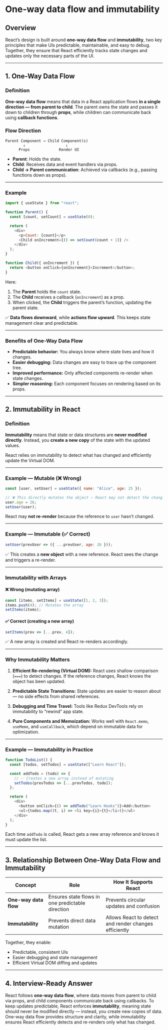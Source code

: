 # One-way data flow and immutability

## Overview

React’s design is built around **one-way data flow** and **immutability**, two key principles that make UIs predictable, maintainable, and easy to debug.
Together, they ensure that React efficiently tracks state changes and updates only the necessary parts of the UI.

---

## 1. One-Way Data Flow

### Definition

**One-way data flow** means that data in a React application flows **in a single direction — from parent to child**.
The parent owns the state and passes it down to children through **props**, while children can communicate back using **callback functions**.

### Flow Direction

```
Parent Component → Child Component(s)
        ↓                  ↓
      Props             Render UI
```

* **Parent**: Holds the state.
* **Child**: Receives data and event handlers via props.
* **Child → Parent communication**: Achieved via callbacks (e.g., passing functions down as props).

---

### Example

```javascript
import { useState } from "react";

function Parent() {
  const [count, setCount] = useState(0);

  return (
    <div>
      <p>Count: {count}</p>
      <Child onIncrement={() => setCount(count + 1)} />
    </div>
  );
}

function Child({ onIncrement }) {
  return <button onClick={onIncrement}>Increment</button>;
}
```

Here:

1. The **Parent** holds the `count` state.
2. The **Child** receives a callback (`onIncrement`) as a prop.
3. When clicked, the **Child** triggers the parent’s function, updating the parent state.

✅ **Data flows downward**, while **actions flow upward**.
This keeps state management clear and predictable.

---

### Benefits of One-Way Data Flow

* **Predictable behavior:** You always know where state lives and how it changes.
* **Easier debugging:** Data changes are easy to trace up the component tree.
* **Improved performance:** Only affected components re-render when state changes.
* **Simpler reasoning:** Each component focuses on rendering based on its props.

---

## 2. Immutability in React

### Definition

**Immutability** means that state or data structures are **never modified directly**.
Instead, you **create a new copy** of the state with the updated values.

React relies on immutability to detect what has changed and efficiently update the Virtual DOM.

---

### Example — Mutable (❌ Wrong)

```javascript
const [user, setUser] = useState({ name: "Alice", age: 25 });

// ❌ This directly mutates the object — React may not detect the change
user.age = 26;
setUser(user);
```

React may **not re-render** because the reference to `user` hasn’t changed.

---

### Example — Immutable (✅ Correct)

```javascript
setUser(prevUser => ({ ...prevUser, age: 26 }));
```

✅ This creates a **new object** with a new reference.
React sees the change and triggers a re-render.

---

### Immutability with Arrays

#### ❌ Wrong (mutating array)

```javascript
const [items, setItems] = useState([1, 2, 3]);
items.push(4); // Mutates the array
setItems(items);
```

#### ✅ Correct (creating a new array)

```javascript
setItems(prev => [...prev, 4]);
```

✅ A new array is created and React re-renders accordingly.

---

### Why Immutability Matters

1. **Efficient Re-rendering (Virtual DOM):**
   React uses shallow comparison (`===`) to detect changes.
   If the reference changes, React knows the object has been updated.

2. **Predictable State Transitions:**
   State updates are easier to reason about — no side effects from shared references.

3. **Debugging and Time Travel:**
   Tools like Redux DevTools rely on immutability to “rewind” app state.

4. **Pure Components and Memoization:**
   Works well with `React.memo`, `useMemo`, and `useCallback`, which depend on immutable data for optimization.

---

### Example — Immutability in Practice

```javascript
function TodoList() {
  const [todos, setTodos] = useState(["Learn React"]);

  const addTodo = (todo) => {
    // ✅ Creates a new array instead of mutating
    setTodos(prevTodos => [...prevTodos, todo]);
  };

  return (
    <div>
      <button onClick={() => addTodo("Learn Hooks")}>Add</button>
      <ul>{todos.map((t, i) => <li key={i}>{t}</li>)}</ul>
    </div>
  );
}
```

Each time `addTodo` is called, React gets a new array reference and knows it must update the list.

---

## 3. Relationship Between One-Way Data Flow and Immutability

| Concept               | Role                                             | How It Supports React                                 |
| --------------------- | ------------------------------------------------ | ----------------------------------------------------- |
| **One-way data flow** | Ensures state flows in one predictable direction | Prevents circular updates and confusion               |
| **Immutability**      | Prevents direct data mutation                    | Allows React to detect and render changes efficiently |

Together, they enable:

* Predictable, consistent UIs
* Easier debugging and state management
* Efficient Virtual DOM diffing and updates

---

## 4. Interview-Ready Answer

React follows **one-way data flow**, where data moves from parent to child via props, and child components communicate back using callbacks.
To keep updates predictable, React enforces **immutability**, meaning state should never be modified directly — instead, you create new copies of data.
One-way data flow provides structure and clarity, while immutability ensures React efficiently detects and re-renders only what has changed.


